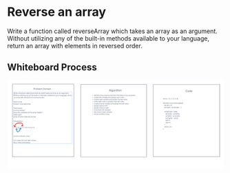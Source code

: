 # Reverse an array

Write a function called reverseArray which takes an array as an argument. Without utilizing any of the built-in methods available to your language, return an array with elements in reversed order.

## Whiteboard Process
<img src="img\Screenshot 2022-09-19 193641.png" alt="whiteboard">


